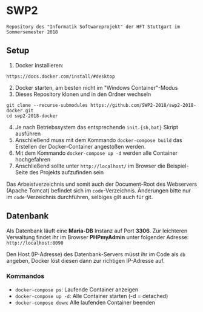 # SWP2

```
Repository des "Informatik Softwareprojekt" der HFT Stuttgart im Sommersemester 2018
```

## Setup

1. Docker installieren:
```
https://docs.docker.com/install/#desktop
```

2. Docker starten, am besten nicht im "Windows Container"-Modus
3. Dieses Repository klonen und in den Ordner wechseln
```
git clone --recurse-submodules https://github.com/SWP2-2018/swp2-2018-docker.git
cd swp2-2018-docker
```
4. Je nach Betriebssystem das entsprechende `init.{sh,bat}` Skript ausführen
5. Anschließend muss mit dem Kommando `docker-compose build` das Erstellen der Docker-Container angestoßen werden.
6. Mit dem Kommando `docker-compose up -d` werden alle Container hochgefahren
7. Anschließend sollte unter `http://localhost/` im Browser die Beispiel-Seite des Projekts aufzufinden sein

Das Arbeistverzeichnis und somit auch der Document-Root des Webservers (Apache Tomcat) befindet sich im `code`-Verzeichnis. Änderungen bitte nur im `code`-Verzeichnis durchführen, selbiges gilt auch für git.

## Datenbank

Als Datenbank läuft eine **Maria-DB** Instanz auf Port **3306**. Zur leichteren Verwaltung findet ihr im Browser **PHPmyAdmin** unter folgender Adresse: `http://localhost:8090`

Den Host (IP-Adresse) des Datenbank-Servers müsst ihr im Code als `db` angeben, Docker löst diesen dann zur richtigen IP-Adresse auf.


### Kommandos

-  `docker-compose ps`: Laufende Container anzeigen
-  `docker-compose up -d`: Alle Container starten (-d = detached)
-  `docker-compose down`: Alle laufenden Container beenden

